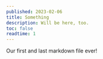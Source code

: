 ```yaml
---
published: 2023-02-06
title: Something
description: Will be here, too.
toc: false
readtime: 1
---
```


Our first and last markdown file ever!

